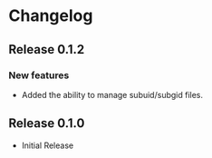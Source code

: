 # Changelog

## Release 0.1.2

### New features
* Added the ability to manage subuid/subgid files.

## Release 0.1.0

* Initial Release
